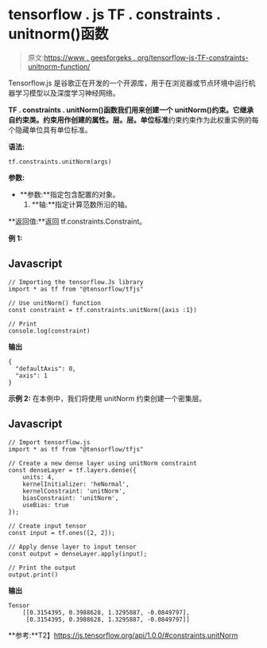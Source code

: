 # tensorflow . js TF . constraints . unitnorm()函数

> 原文:[https://www . geesforgeks . org/tensorflow-js-TF-constraints-unitnorm-function/](https://www.geeksforgeeks.org/tensorflow-js-tf-constraints-unitnorm-function/)

Tensorflow.js 是谷歌正在开发的一个开源库，用于在浏览器或节点环境中运行机器学习模型以及深度学习神经网络。

**TF . constraints . unitNorm()**函数我们用来创建一个 unitNorm()约束。它继承自约束类。约束用作创建**的属性。层。层。单位标准**约束约束作为此权重实例的每个隐藏单位具有单位标准。

**语法:**

```
tf.constraints.unitNorm(args) 
```

**参数:**

*   **参数:**指定包含配置的对象。
    1.  **轴:**指定计算范数所沿的轴。

**返回值:**返回 tf.constraints.Constraint。

**例 1:**

## Javascript

```
// Importing the tensorflow.Js library
import * as tf from "@tensorflow/tfjs"

// Use unitNorm() function
const constraint = tf.constraints.unitNorm({axis :1})

// Print
console.log(constraint)
```

**输出**

```
{
  "defaultAxis": 0,
  "axis": 1
}
```

**示例 2:** 在本例中，我们将使用 unitNorm 约束创建一个密集层。

## Javascript

```
// Import tensorflow.js
import * as tf from "@tensorflow/tfjs"

// Create a new dense layer using unitNorm constraint
const denseLayer = tf.layers.dense({
    units: 4,
    kernelInitializer: 'heNormal',
    kernelConstraint: 'unitNorm',
    biasConstraint: 'unitNorm',
    useBias: true
});

// Create input tensor
const input = tf.ones([2, 2]);

// Apply dense layer to input tensor
const output = denseLayer.apply(input);

// Print the output
output.print()
```

**输出**

```
Tensor
    [[0.3154395, 0.3988628, 1.3295887, -0.0849797],
     [0.3154395, 0.3988628, 1.3295887, -0.0849797]]
```

**参考:**T2】https://js.tensorflow.org/api/1.0.0/#constraints.unitNorm